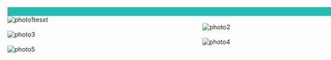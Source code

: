 <html>
<div style="width:2000px;height:20px;border;background-color:27BCB2;"></div>
<head>
<title>Raymond Huynh</title>

</head>
<body>
<img src="http://i.imgur.com/MDelUKp.jpg" alt="photo1" style="float:left" />
  tesxt
  <br>
<img src="http://i.imgur.com/tl7s5tB.jpg" alt="photo2" style="float:right" />
  <br>
<img src="http://i.imgur.com/3yTjrxu.jpg" alt="photo3" style="float:left" />
  <br>
<img src="http://i.imgur.com/H5Ts98I.jpg" alt="photo4" style="float:right" />
  <br>
<img src="http://i.imgur.com/BY65H1p.jpg" alt="photo5" style="float:left" />
</body>
</html>

